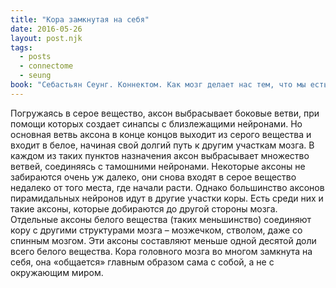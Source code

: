```yaml
---
title: "Кора замкнутая на себя"
date: 2016-05-26
layout: post.njk
tags:
  - posts
  - connectome
  - seung
book: "Себастьян Сеунг. Коннектом. Как мозг делает нас тем, что мы есть"
---
```


Погружаясь в серое вещество, аксон выбрасывает боковые ветви, при помощи которых создает синапсы с близлежащими нейронами. Но основная ветвь аксона в конце концов выходит из серого вещества и входит в белое, начиная свой долгий путь к другим участкам мозга. В каждом из таких пунктов назначения аксон выбрасывает множество ветвей, соединяясь с тамошними нейронами. Некоторые аксоны не забираются очень уж далеко, они снова входят в серое вещество недалеко от того места, где начали расти. Однако большинство аксонов пирамидальных нейронов идут в другие участки коры. Есть среди них и такие аксоны, которые добираются до другой стороны мозга. Отдельные аксоны белого вещества (таких меньшинство) соединяют кору с другими структурами мозга – мозжечком, стволом, даже со спинным мозгом. Эти аксоны составляют меньше одной десятой доли всего белого вещества. Кора головного мозга во многом замкнута на себя, она «общается» главным образом сама с собой, а не с окружающим миром.

